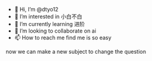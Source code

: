 - 👋 Hi, I’m @dtyo12
- 👀 I’m interested in 小白不白
- 🌱 I’m currently learning 进阶
- 💞️ I’m looking to collaborate on ai
- 📫 How to reach me find me is so easy

<!---
dtyo12/dtyo12 is a ✨ special ✨ repository because its `README.md` (this file) appears on your GitHub profile.
You can click the Preview link to take a look at your changes.
--->
now we can make a new subject to change the question
